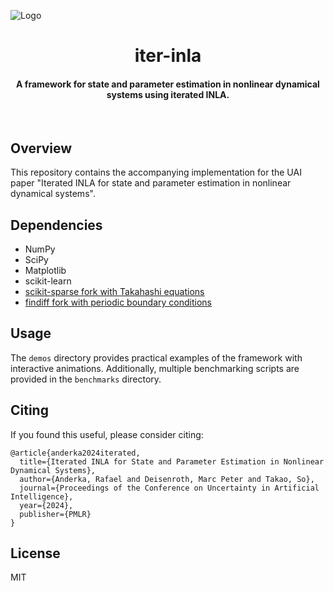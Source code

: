 ![Logo](figures/banner.gif)
<h1 align="center">
  <b>iter-inla</b>
  <br>
</h1>

<h4 align="center">A framework for state and parameter estimation in nonlinear dynamical systems using iterated INLA.</h4>
<br>

## Overview

This repository contains the accompanying implementation for the UAI paper "Iterated INLA for state and parameter estimation in nonlinear dynamical systems".

## Dependencies

- NumPy
- SciPy
- Matplotlib
- scikit-learn
- [scikit-sparse fork with Takahashi equations](https://github.com/rafaelanderka/scikit-sparse)
- [findiff fork with periodic boundary conditions](https://github.com/rafaelanderka/findiff)


## Usage

The `demos` directory provides practical examples of the framework with interactive animations.
Additionally, multiple benchmarking scripts are provided in the `benchmarks` directory.

## Citing
If you found this useful, please consider citing:

```
@article{anderka2024iterated,
  title={Iterated INLA for State and Parameter Estimation in Nonlinear Dynamical Systems},
  author={Anderka, Rafael and Deisenroth, Marc Peter and Takao, So},
  journal={Proceedings of the Conference on Uncertainty in Artificial Intelligence},
  year={2024},
  publisher={PMLR}
}
```

## License
MIT
